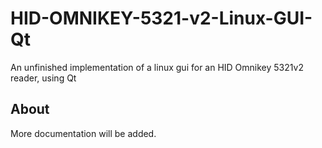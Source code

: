 # HID-OMNIKEY-5321-v2-Linux-GUI-Qt
An unfinished implementation of a linux gui for an HID Omnikey 5321v2 reader, using Qt

## About
More documentation will be added.

